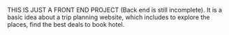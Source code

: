 THIS IS JUST A FRONT END PROJECT (Back end is still incomplete). It is a basic idea about a trip planning website, which includes to explore the places, find the best deals to book hotel.
